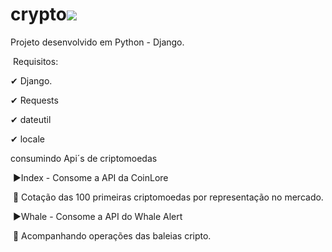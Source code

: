 # crypto![](C:\workspace\criptoCoin\crypto\static\Images\Logo_Bitcoin.png)

Projeto desenvolvido em Python - Django.

​	Requisitos:

✔	Django.

✔	Requests

✔	dateutil

✔	locale

consumindo Api´s de criptomoedas 

​	▶Index - Consome a API da CoinLore

​		💸 Cotação das 100 primeiras criptomoedas por representação no mercado.

​	▶Whale - Consome a API do Whale Alert

​		🐋 Acompanhando operações das baleias cripto.
